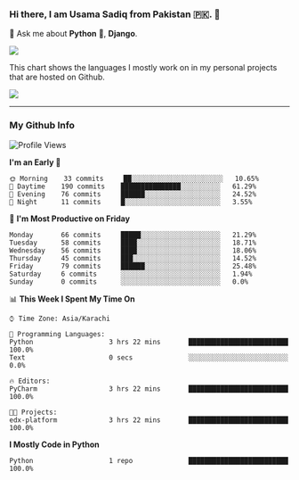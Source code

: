 ### Hi there, I am Usama Sadiq from Pakistan 🇵🇰. 👋

💬 Ask me about **Python** 🐍, **Django**. <!-- , Testing, Docker, Jenkins Automation, -->

<!--  
🗣 I love to talk about
  - Automating day-to-day stuff using Python
  - **Urdu Literature** 📚, **Anime** 💻, **Manga** 📜, **Light Novels** 📜, **Comics** 📱.  
-->

<img align="center" src="https://github-readme-stats.vercel.app/api?username=UsamaSadiq&custom_title=My Stats&show_icons=true&theme=dark&count_private=true&include_all_commits=true" />

This chart shows the languages I mostly work on in my personal projects that are hosted on Github.

<img align="center" src="https://github-readme-stats.vercel.app/api/top-langs/?username=UsamaSadiq&langs_count=10&layout=compact" />

--- 
### My Github Info
<!--START_SECTION:waka-->
![Profile Views](http://img.shields.io/badge/Profile%20Views-5-blue)

**I'm an Early 🐤** 

```text
🌞 Morning    33 commits     ██░░░░░░░░░░░░░░░░░░░░░░░   10.65% 
🌆 Daytime    190 commits    ███████████████░░░░░░░░░░   61.29% 
🌃 Evening    76 commits     ██████░░░░░░░░░░░░░░░░░░░   24.52% 
🌙 Night      11 commits     █░░░░░░░░░░░░░░░░░░░░░░░░   3.55%

```
📅 **I'm Most Productive on Friday** 

```text
Monday       66 commits     █████░░░░░░░░░░░░░░░░░░░░   21.29% 
Tuesday      58 commits     ████░░░░░░░░░░░░░░░░░░░░░   18.71% 
Wednesday    56 commits     ████░░░░░░░░░░░░░░░░░░░░░   18.06% 
Thursday     45 commits     ███░░░░░░░░░░░░░░░░░░░░░░   14.52% 
Friday       79 commits     ██████░░░░░░░░░░░░░░░░░░░   25.48% 
Saturday     6 commits      ░░░░░░░░░░░░░░░░░░░░░░░░░   1.94% 
Sunday       0 commits      ░░░░░░░░░░░░░░░░░░░░░░░░░   0.0%

```


📊 **This Week I Spent My Time On** 

```text
⌚︎ Time Zone: Asia/Karachi

💬 Programming Languages: 
Python                   3 hrs 22 mins       █████████████████████████   100.0% 
Text                     0 secs              ░░░░░░░░░░░░░░░░░░░░░░░░░   0.0%

🔥 Editors: 
PyCharm                  3 hrs 22 mins       █████████████████████████   100.0%

🐱‍💻 Projects: 
edx-platform             3 hrs 22 mins       █████████████████████████   100.0%

```

**I Mostly Code in Python** 

```text
Python                   1 repo              █████████████████████████   100.0%

```



<!--END_SECTION:waka-->
<!--
**UsamaSadiq/UsamaSadiq** is a ✨ _special_ ✨ repository because its `README.md` (this file) appears on your GitHub profile.

Here are some ideas to get you started:

- 🔭 I’m currently working on ...
- 🌱 I’m currently learning ...
- 👯 I’m looking to collaborate on ...
- 🤔 I’m looking for help with ...
- 📫 How to reach me: ...
- 😄 Pronouns: ...
- ⚡ Fun fact: ...
-->
